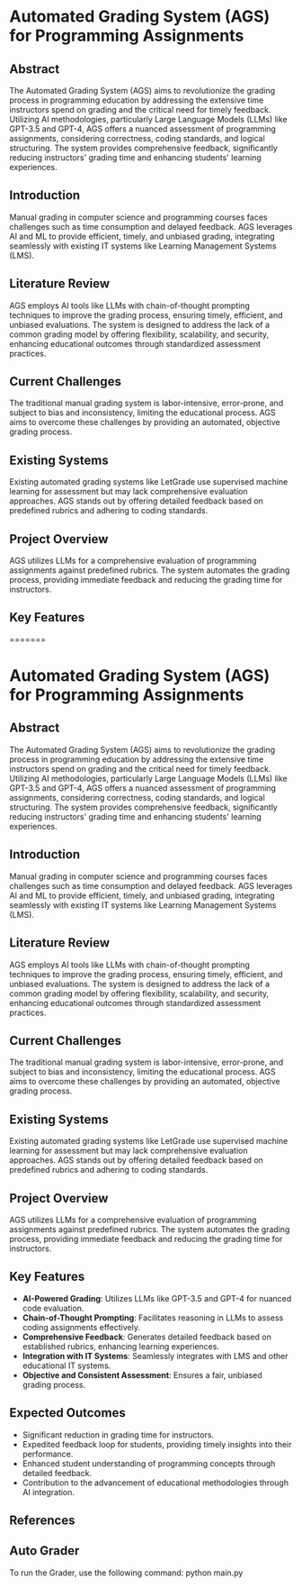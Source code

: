 # Automated Grading System (AGS) for Programming Assignments

## Abstract

The Automated Grading System (AGS) aims to revolutionize the grading process in programming education by addressing the extensive time instructors spend on grading and the critical need for timely feedback. Utilizing AI methodologies, particularly Large Language Models (LLMs) like GPT-3.5 and GPT-4, AGS offers a nuanced assessment of programming assignments, considering correctness, coding standards, and logical structuring. The system provides comprehensive feedback, significantly reducing instructors' grading time and enhancing students' learning experiences.

## Introduction

Manual grading in computer science and programming courses faces challenges such as time consumption and delayed feedback. AGS leverages AI and ML to provide efficient, timely, and unbiased grading, integrating seamlessly with existing IT systems like Learning Management Systems (LMS).

## Literature Review

AGS employs AI tools like LLMs with chain-of-thought prompting techniques to improve the grading process, ensuring timely, efficient, and unbiased evaluations. The system is designed to address the lack of a common grading model by offering flexibility, scalability, and security, enhancing educational outcomes through standardized assessment practices.

## Current Challenges

The traditional manual grading system is labor-intensive, error-prone, and subject to bias and inconsistency, limiting the educational process. AGS aims to overcome these challenges by providing an automated, objective grading process.

## Existing Systems

Existing automated grading systems like LetGrade use supervised machine learning for assessment but may lack comprehensive evaluation approaches. AGS stands out by offering detailed feedback based on predefined rubrics and adhering to coding standards.

## Project Overview

AGS utilizes LLMs for a comprehensive evaluation of programming assignments against predefined rubrics. The system automates the grading process, providing immediate feedback and reducing the grading time for instructors.

## Key Features

=======

# Automated Grading System (AGS) for Programming Assignments

## Abstract

The Automated Grading System (AGS) aims to revolutionize the grading process in programming education by addressing the extensive time instructors spend on grading and the critical need for timely feedback. Utilizing AI methodologies, particularly Large Language Models (LLMs) like GPT-3.5 and GPT-4, AGS offers a nuanced assessment of programming assignments, considering correctness, coding standards, and logical structuring. The system provides comprehensive feedback, significantly reducing instructors' grading time and enhancing students' learning experiences.

## Introduction

Manual grading in computer science and programming courses faces challenges such as time consumption and delayed feedback. AGS leverages AI and ML to provide efficient, timely, and unbiased grading, integrating seamlessly with existing IT systems like Learning Management Systems (LMS).

## Literature Review

AGS employs AI tools like LLMs with chain-of-thought prompting techniques to improve the grading process, ensuring timely, efficient, and unbiased evaluations. The system is designed to address the lack of a common grading model by offering flexibility, scalability, and security, enhancing educational outcomes through standardized assessment practices.

## Current Challenges

The traditional manual grading system is labor-intensive, error-prone, and subject to bias and inconsistency, limiting the educational process. AGS aims to overcome these challenges by providing an automated, objective grading process.

## Existing Systems

Existing automated grading systems like LetGrade use supervised machine learning for assessment but may lack comprehensive evaluation approaches. AGS stands out by offering detailed feedback based on predefined rubrics and adhering to coding standards.

## Project Overview

AGS utilizes LLMs for a comprehensive evaluation of programming assignments against predefined rubrics. The system automates the grading process, providing immediate feedback and reducing the grading time for instructors.

## Key Features

- **AI-Powered Grading**: Utilizes LLMs like GPT-3.5 and GPT-4 for nuanced code evaluation.
- **Chain-of-Thought Prompting**: Facilitates reasoning in LLMs to assess coding assignments effectively.
- **Comprehensive Feedback**: Generates detailed feedback based on established rubrics, enhancing learning experiences.
- **Integration with IT Systems**: Seamlessly integrates with LMS and other educational IT systems.
- **Objective and Consistent Assessment**: Ensures a fair, unbiased grading process.

## Expected Outcomes

- Significant reduction in grading time for instructors.
- Expedited feedback loop for students, providing timely insights into their performance.
- Enhanced student understanding of programming concepts through detailed feedback.
- Contribution to the advancement of educational methodologies through AI integration.

## References

## Auto Grader

To run the Grader, use the following command:
python main.py
